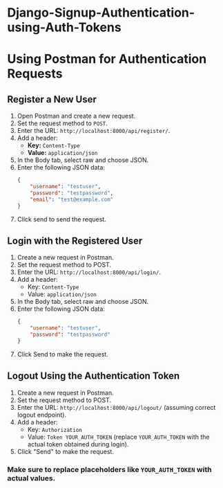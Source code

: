 # Django-Signup-Authentication-using-Auth-Tokens


# Using Postman for Authentication Requests

## Register a New User

1. Open Postman and create a new request.
2. Set the request method to `POST`.
3. Enter the URL: `http://localhost:8000/api/register/`.
4. Add a header:
   - **Key:** `Content-Type`
   - **Value:** `application/json`
5. In the Body tab, select raw and choose JSON.
6. Enter the following JSON data:
   ```json
   {
       "username": "testuser",
       "password": "testpassword",
       "email": "test@example.com"
   }
7. Click send to send the request.



## Login with the Registered User

1. Create a new request in Postman.
2. Set the request method to POST.
3. Enter the URL: `http://localhost:8000/api/login/`.
4. Add a header:
   - Key: `Content-Type`
   - Value: `application/json`
5. In the Body tab, select raw and choose JSON.
6. Enter the following JSON data:
   ```json
   {
       "username": "testuser",
       "password": "testpassword"
   }
7. Click Send to make the request.




## Logout Using the Authentication Token

1. Create a new request in Postman.
2. Set the request method to POST.
3. Enter the URL: `http://localhost:8000/api/logout/` (assuming correct logout endpoint).
4. Add a header:
   - Key: `Authorization`
   - Value: `Token YOUR_AUTH_TOKEN` (replace `YOUR_AUTH_TOKEN` with the actual token obtained during login).
5. Click "Send" to make the request.


### Make sure to replace placeholders like `YOUR_AUTH_TOKEN` with actual values.
